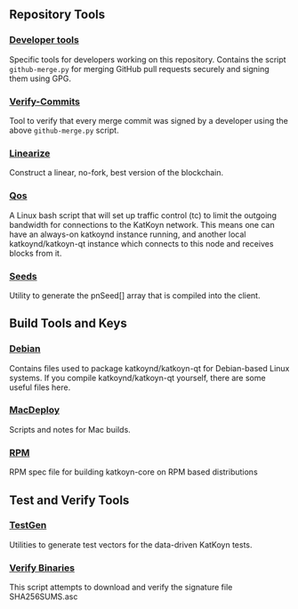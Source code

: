 Repository Tools
---------------------

### [Developer tools](/contrib/devtools) ###
Specific tools for developers working on this repository.
Contains the script `github-merge.py` for merging GitHub pull requests securely and signing them using GPG.

### [Verify-Commits](/contrib/verify-commits) ###
Tool to verify that every merge commit was signed by a developer using the above `github-merge.py` script.

### [Linearize](/contrib/linearize) ###
Construct a linear, no-fork, best version of the blockchain.

### [Qos](/contrib/qos) ###

A Linux bash script that will set up traffic control (tc) to limit the outgoing bandwidth for connections to the KatKoyn network. This means one can have an always-on katkoynd instance running, and another local katkoynd/katkoyn-qt instance which connects to this node and receives blocks from it.

### [Seeds](/contrib/seeds) ###
Utility to generate the pnSeed[] array that is compiled into the client.

Build Tools and Keys
---------------------

### [Debian](/contrib/debian) ###
Contains files used to package katkoynd/katkoyn-qt
for Debian-based Linux systems. If you compile katkoynd/katkoyn-qt yourself, there are some useful files here.

### [MacDeploy](/contrib/macdeploy) ###
Scripts and notes for Mac builds. 

### [RPM](/contrib/rpm) ###
RPM spec file for building katkoyn-core on RPM based distributions

Test and Verify Tools 
---------------------

### [TestGen](/contrib/testgen) ###
Utilities to generate test vectors for the data-driven KatKoyn tests.

### [Verify Binaries](/contrib/verifybinaries) ###
This script attempts to download and verify the signature file SHA256SUMS.asc
